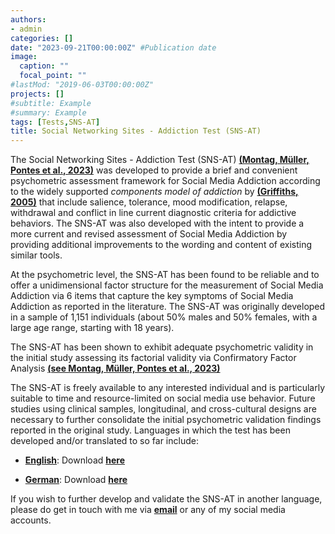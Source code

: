 ```yaml
---
authors:
- admin
categories: []
date: "2023-09-21T00:00:00Z" #Publication date
image:
  caption: ""
  focal_point: ""
#lastMod: "2019-06-03T00:00:00Z" 
projects: []
#subtitle: Example
#summary: Example
tags: [Tests,SNS-AT]
title: Social Networking Sites - Addiction Test (SNS-AT)
---
```

The Social Networking Sites - Addiction Test (SNS-AT) **[(Montag, Müller, Pontes et al., 2023)](https://doi.org/10.1186/s40359-023-01342-9)** was developed to provide a brief and convenient psychometric assessment framework for Social Media Addiction according to the widely supported _components model of addiction_ by **[(Griffiths, 2005)](https://doi.org/10.1080/14659890500114359)** that include salience, tolerance, mood modification, relapse, withdrawal and conflict in line current diagnostic criteria for addictive behaviors. The SNS-AT was also developed with the intent to provide a more current and revised assessment of Social Media Addiction by providing additional improvements to the wording and content of existing similar tools.

At the psychometric level, the SNS-AT has been found to be reliable and to offer a unidimensional factor structure for the measurement of Social Media Addiction via 6 items that capture the key symptoms of Social Media Addiction as reported in the literature. The SNS-AT was originally developed in a sample of 1,151 individuals (about 50% males and 50% females, with a large age range, starting with 18 years).

The SNS-AT has been shown to exhibit adequate psychometric validity in the initial study assessing its factorial validity via Confirmatory Factor Analysis **[(see Montag, Müller, Pontes et al., 2023)](https://doi.org/10.1186/s40359-023-01342-9)**

The SNS-AT is freely available to any interested individual and is particularly suitable to time and resource-limited on social media use behavior. Future studies using clinical samples, longitudinal, and cross-cultural designs are necessary to further consolidate the initial psychometric validation findings reported in the original study. Languages in which the test has been developed and/or translated to so far include:

* **[English](https://doi.org/10.1186/s40359-023-01342-9)**: Download  **[here](https://osf.io/vjwdf)**

* **[German](https://doi.org/10.1186/s40359-023-01342-9)**: Download **[here](https://osf.io/yhx5f)**

If you wish to further develop and validate the SNS-AT in another language, please do get in touch with me via **[email](mailto:contactme@halleypontes.com)** or any of my social media accounts.